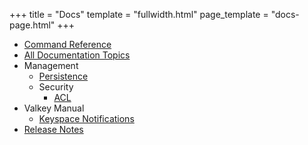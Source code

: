 +++
title = "Docs"
template = "fullwidth.html"
page_template = "docs-page.html"
+++

* [Command Reference](/commands/)
* [All Documentation Topics](/topics/)
* Management
  * [Persistence](/topics/persistence/)
  * Security
    * [ACL](/topics/acl/)
* Valkey Manual
  * [Keyspace Notifications](/topics/keyspace/)
* [Release Notes](topics/release-notes/)
